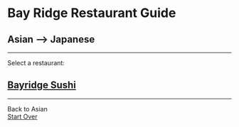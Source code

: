 # Bay Ridge Restaurant Guide
## Asian --> Japanese
---
Select a restaurant:
## [Bayridge Sushi](http://www.brsushi.com/)
---
Back to Asian  
[Start Over](asian.md)